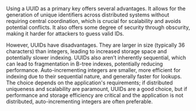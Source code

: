 Using a UUID as a primary key offers several advantages.  It allows for the generation of unique identifiers across distributed systems without requiring central coordination, which is crucial for scalability and avoids potential conflicts. It also offers some degree of security through obscurity, making it harder for attackers to guess valid IDs.

However, UUIDs have disadvantages. They are larger in size (typically 36 characters) than integers, leading to increased storage space and potentially slower indexing.  UUIDs also aren’t inherently sequential, which can lead to fragmentation in B-tree indexes, potentially reducing performance. Auto-incrementing integers are smaller, more efficient for indexing due to their sequential nature, and generally faster for lookups.  The choice depends on the application's requirements; if distributed uniqueness and scalability are paramount, UUIDs are a good choice, but if performance and storage efficiency are critical and the application is not distributed, auto-incrementing integers are often preferable.